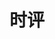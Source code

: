 ---
title: "时评"
feature: https://cdn.jsdelivr.net/gh/yuukoamamiya/pic/20210128122206.jpg
description: "讨论国际形势请上二楼"
---